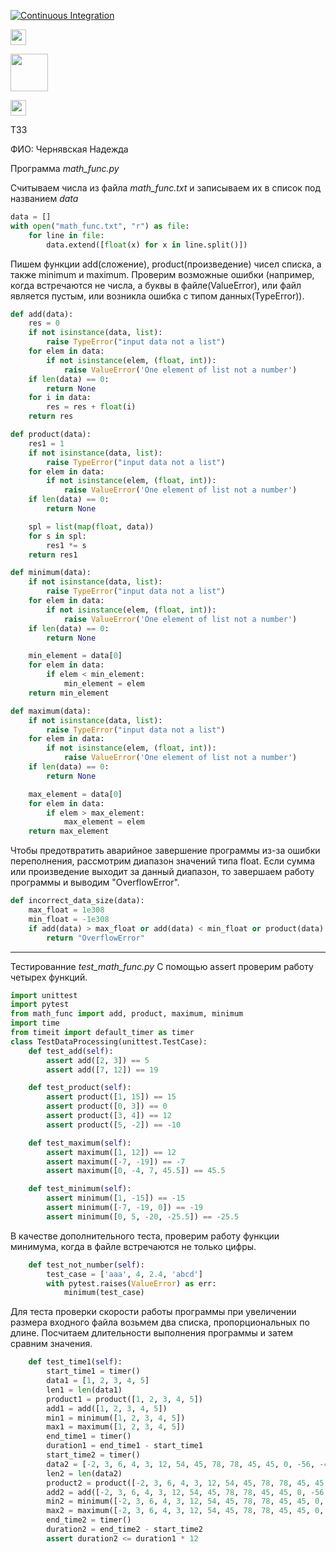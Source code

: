 [![Continuous Integration](https://github.com/Nadya222/First_repository/actions/workflows/2.yml/badge.svg)](https://github.com/Nadya222/First_repository/actions/workflows/2.yml)

[<img src="https://s18955.pcdn.co/wp-content/uploads/2018/02/github.png" width="25"/>](https://github.com/Nadya222/First_repository/blob/main/.github/workflows/2.yml)

[<img src="https://klisl.com/images/title/actions1.jpg5" width="60"/>](https://github.com/Nadya222/First_repository/actions)

[<img src="https://s18955.pcdn.co/wp-content/uploads/2018/02/github.png" width="25"/>](https://github.com/Nadya222/First_repository/actions)

ТЗ3

ФИО: Чернявская Надежда

Программа _math_func.py_

Считываем числа из файла _math_func.txt_ и записываем их в список под названием _data_

```python
data = []
with open("math_func.txt", "r") as file:
    for line in file:
        data.extend([float(x) for x in line.split()])
```

Пишем функции add(сложение), product(произведение) чисел списка, а также minimum и maximum. Проверим возможные ошибки (например, когда встречаются не числа, а буквы в файле(ValueError), или файл является пустым, или возникла ошибка с типом данных(TypeError)).

```python
def add(data):
    res = 0
    if not isinstance(data, list):
        raise TypeError("input data not a list")
    for elem in data:
        if not isinstance(elem, (float, int)):
            raise ValueError('One element of list not a number')
    if len(data) == 0:
        return None
    for i in data:
        res = res + float(i)
    return res

def product(data):
    res1 = 1
    if not isinstance(data, list):
        raise TypeError("input data not a list")
    for elem in data:
        if not isinstance(elem, (float, int)):
            raise ValueError('One element of list not a number')
    if len(data) == 0:
        return None

    spl = list(map(float, data))
    for s in spl:
        res1 *= s
    return res1

def minimum(data):
    if not isinstance(data, list):
        raise TypeError("input data not a list")
    for elem in data:
        if not isinstance(elem, (float, int)):
            raise ValueError('One element of list not a number')
    if len(data) == 0:
        return None

    min_element = data[0]
    for elem in data:
        if elem < min_element:
            min_element = elem
    return min_element

def maximum(data):
    if not isinstance(data, list):
        raise TypeError("input data not a list")
    for elem in data:
        if not isinstance(elem, (float, int)):
            raise ValueError('One element of list not a number')
    if len(data) == 0:
        return None

    max_element = data[0]
    for elem in data:
        if elem > max_element:
            max_element = elem
    return max_element
```
Чтобы предотвратить аварийное завершение программы из-за ошибки переполнения, рассмотрим диапазон значений типа float. Если сумма или произведение выходит за данный диапазон, то завершаем работу программы и выводим "OverflowError".
```python
def incorrect_data_size(data):
    max_float = 1e308
    min_float = -1e308
    if add(data) > max_float or add(data) < min_float or product(data) > max_float or product(data) < min_float:
        return "OverflowError"
```
***
Тестированние _test_math_func.py_
С помощью assert проверим работу четырех функций.
```python
import unittest
import pytest
from math_func import add, product, maximum, minimum
import time
from timeit import default_timer as timer
class TestDataProcessing(unittest.TestCase):
    def test_add(self):
        assert add([2, 3]) == 5
        assert add([7, 12]) == 19

    def test_product(self):
        assert product([1, 15]) == 15
        assert product([0, 3]) == 0
        assert product([3, 4]) == 12
        assert product([5, -2]) == -10

    def test_maximum(self):
        assert maximum([1, 12]) == 12
        assert maximum([-7, -19]) == -7
        assert maximum([0, -4, 7, 45.5]) == 45.5

    def test_minimum(self):
        assert minimum([1, -15]) == -15
        assert minimum([-7, -19, 0]) == -19
        assert minimum([0, 5, -20, -25.5]) == -25.5
```

В качестве дополнительного теста, проверим работу функции минимума, когда в файле встречаются не только цифры.

```python
    def test_not_number(self):
        test_case = ['aaa', 4, 2.4, 'abcd']
        with pytest.raises(ValueError) as err:
            minimum(test_case)
```

Для теста проверки скорости работы программы при увеличении размера входного файла возьмем два списка, пропорциональных по длине. Посчитаем длительности выполнения программы и затем сравним значения.

```python
    def test_time1(self):
        start_time1 = timer()
        data1 = [1, 2, 3, 4, 5]
        len1 = len(data1)
        product1 = product([1, 2, 3, 4, 5])
        add1 = add([1, 2, 3, 4, 5])
        min1 = minimum([1, 2, 3, 4, 5])
        max1 = maximum([1, 2, 3, 4, 5])
        end_time1 = timer()
        duration1 = end_time1 - start_time1
        start_time2 = timer()
        data2 = [-2, 3, 6, 4, 3, 12, 54, 45, 78, 78, 45, 45, 0, -56, -4, 1, 2, 3, 4, 5, 2, 3, 6, 4, 3, 12, 54, 45, 78, 78, 45, 45, 0, -56, -4, 1, 2, 3, 4, 5, 2, 3, 6, 4, 3, 12, 54, 45, 78, 78, 45, 45, 0, -56, -4, 1, 2, 3, 4, 5]
        len2 = len(data2)
        product2 = product([-2, 3, 6, 4, 3, 12, 54, 45, 78, 78, 45, 45, 0, -56, -4, 1, 2, 3, 4, 5, 2, 3, 6, 4, 3, 12, 54, 45, 78, 78, 45, 45, 0, -56, -4, 1, 2, 3, 4, 5, 2, 3, 6, 4, 3, 12, 54, 45, 78, 78, 45, 45, 0, -56, -4, 1, 2, 3, 4, 5])
        add2 = add([-2, 3, 6, 4, 3, 12, 54, 45, 78, 78, 45, 45, 0, -56, -4, 1, 2, 3, 4, 5, 2, 3, 6, 4, 3, 12, 54, 45, 78, 78, 45, 45, 0, -56, -4, 1, 2, 3, 4, 5, 2, 3, 6, 4, 3, 12, 54, 45, 78, 78, 45, 45, 0, -56, -4, 1, 2, 3, 4, 5])
        min2 = minimum([-2, 3, 6, 4, 3, 12, 54, 45, 78, 78, 45, 45, 0, -56, -4, 1, 2, 3, 4, 5, 2, 3, 6, 4, 3, 12, 54, 45, 78, 78, 45, 45, 0, -56, -4, 1, 2, 3, 4, 5, 2, 3, 6, 4, 3, 12, 54, 45, 78, 78, 45, 45, 0, -56, -4, 1, 2, 3, 4, 5])
        max2 = maximum([-2, 3, 6, 4, 3, 12, 54, 45, 78, 78, 45, 45, 0, -56, -4, 1, 2, 3, 4, 5, 2, 3, 6, 4, 3, 12, 54, 45, 78, 78, 45, 45, 0, -56, -4, 1, 2, 3, 4, 5, 2, 3, 6, 4, 3, 12, 54, 45, 78, 78, 45, 45, 0, -56, -4, 1, 2, 3, 4, 5])
        end_time2 = timer()
        duration2 = end_time2 - start_time2
        assert duration2 <= duration1 * 12
```

